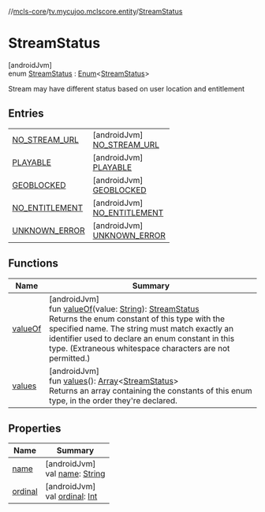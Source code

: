 //[mcls-core](../../../index.md)/[tv.mycujoo.mclscore.entity](../index.md)/[StreamStatus](index.md)

# StreamStatus

[androidJvm]\
enum [StreamStatus](index.md) : [Enum](https://kotlinlang.org/api/latest/jvm/stdlib/kotlin/-enum/index.html)&lt;[StreamStatus](index.md)&gt; 

Stream may have different status based on user location and entitlement

## Entries

| | |
|---|---|
| [NO_STREAM_URL](-n-o_-s-t-r-e-a-m_-u-r-l/index.md) | [androidJvm]<br>[NO_STREAM_URL](-n-o_-s-t-r-e-a-m_-u-r-l/index.md) |
| [PLAYABLE](-p-l-a-y-a-b-l-e/index.md) | [androidJvm]<br>[PLAYABLE](-p-l-a-y-a-b-l-e/index.md) |
| [GEOBLOCKED](-g-e-o-b-l-o-c-k-e-d/index.md) | [androidJvm]<br>[GEOBLOCKED](-g-e-o-b-l-o-c-k-e-d/index.md) |
| [NO_ENTITLEMENT](-n-o_-e-n-t-i-t-l-e-m-e-n-t/index.md) | [androidJvm]<br>[NO_ENTITLEMENT](-n-o_-e-n-t-i-t-l-e-m-e-n-t/index.md) |
| [UNKNOWN_ERROR](-u-n-k-n-o-w-n_-e-r-r-o-r/index.md) | [androidJvm]<br>[UNKNOWN_ERROR](-u-n-k-n-o-w-n_-e-r-r-o-r/index.md) |

## Functions

| Name | Summary |
|---|---|
| [valueOf](value-of.md) | [androidJvm]<br>fun [valueOf](value-of.md)(value: [String](https://kotlinlang.org/api/latest/jvm/stdlib/kotlin/-string/index.html)): [StreamStatus](index.md)<br>Returns the enum constant of this type with the specified name. The string must match exactly an identifier used to declare an enum constant in this type. (Extraneous whitespace characters are not permitted.) |
| [values](values.md) | [androidJvm]<br>fun [values](values.md)(): [Array](https://kotlinlang.org/api/latest/jvm/stdlib/kotlin/-array/index.html)&lt;[StreamStatus](index.md)&gt;<br>Returns an array containing the constants of this enum type, in the order they're declared. |

## Properties

| Name | Summary |
|---|---|
| [name](../../tv.mycujoo.mclscore.logger/-message-level/-e-r-r-o-r/index.md#-372974862%2FProperties%2F-450282738) | [androidJvm]<br>val [name](../../tv.mycujoo.mclscore.logger/-message-level/-e-r-r-o-r/index.md#-372974862%2FProperties%2F-450282738): [String](https://kotlinlang.org/api/latest/jvm/stdlib/kotlin/-string/index.html) |
| [ordinal](../../tv.mycujoo.mclscore.logger/-message-level/-e-r-r-o-r/index.md#-739389684%2FProperties%2F-450282738) | [androidJvm]<br>val [ordinal](../../tv.mycujoo.mclscore.logger/-message-level/-e-r-r-o-r/index.md#-739389684%2FProperties%2F-450282738): [Int](https://kotlinlang.org/api/latest/jvm/stdlib/kotlin/-int/index.html) |
